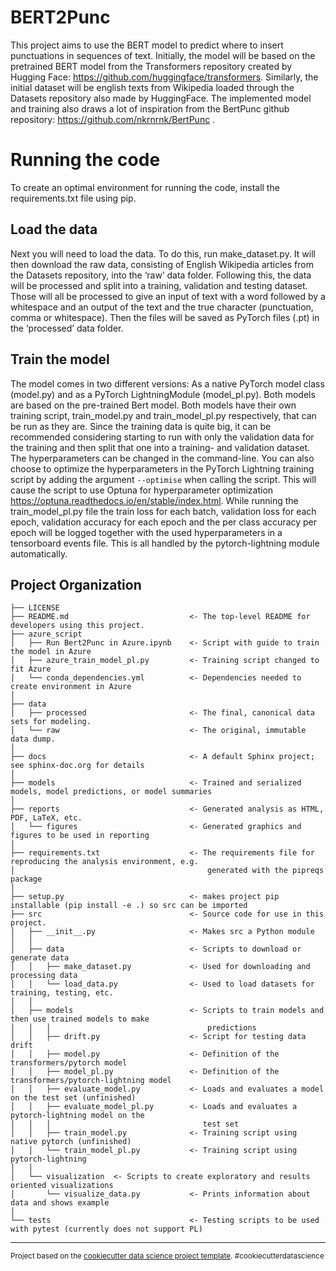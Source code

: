BERT2Punc
==============================

This project aims to use the BERT model to predict where to insert punctuations in sequences of text. Initially, the model will be based on the pretrained BERT model from the Transformers repository created by Hugging Face: https://github.com/huggingface/transformers. Similarly, the initial dataset will be english texts from Wikipedia loaded through the Datasets repository also made by HuggingFace. The implemented model and training also draws a lot of inspiration from the BertPunc github repository: https://github.com/nkrnrnk/BertPunc .

# Running the code

To create an optimal environment for running the code, install the requirements.txt file using pip. 

## Load the data
Next you will need to load the data. To do this, run make_dataset.py. It will then download the raw data, consisting of English Wikipedia articles from the Datasets repository, into the ‘raw’ data folder. Following this, the data will be processed and split into a training, validation and testing dataset. Those will all be processed to give an input of text with a word followed by a whitespace and an output of the text and the true character (punctuation, comma or whitespace). Then the files will be saved as PyTorch files (.pt) in the ‘processed’ data folder. 

## Train the model
The model comes in two different versions: As a native PyTorch model class (model.py) and as a PyTorch LightningModule (model_pl.py). Both models are based on the pre-trained Bert model.
Both models have their own training script, train_model.py and train_model_pl.py respectively, that can be run as they are. Since the training data is quite big, it can be recommended considering starting to run with only the validation data for the training and then split that one into a training- and validation dataset. The hyperparameters can be changed in the command-line. You can also choose to optimize the hyperparameters in the PyTorch Lightning training script by adding the argument ``--optimise`` when calling the script. This will cause the script to use Optuna for hyperparameter optimization https://optuna.readthedocs.io/en/stable/index.html. 
While running the train_model_pl.py file the train loss for each batch, validation loss for each epoch, validation accuracy for each epoch and the per class accuracy per epoch will be logged together with the used hyperparameters in a tensorboard events file. This is all handled by the pytorch-lightning module automatically. 



Project Organization
------------

    ├── LICENSE
    ├── README.md                           <- The top-level README for developers using this project.
    ├── azure_script
    │   ├── Run Bert2Punc in Azure.ipynb    <- Script with guide to train the model in Azure
    │   ├── azure_train_model_pl.py     	<- Training script changed to fit Azure
    │   └── conda_dependencies.yml      	<- Dependencies needed to create environment in Azure
    │
    ├── data
    │   ├── processed                       <- The final, canonical data sets for modeling.
    │   └── raw                             <- The original, immutable data dump.
    │
    ├── docs                                <- A default Sphinx project; see sphinx-doc.org for details
    │
    ├── models                              <- Trained and serialized models, model predictions, or model summaries
    │
    ├── reports                             <- Generated analysis as HTML, PDF, LaTeX, etc.
    │   └── figures                         <- Generated graphics and figures to be used in reporting
    │
    ├── requirements.txt                    <- The requirements file for reproducing the analysis environment, e.g.
    │                                           generated with the pipreqs package
    │
    ├── setup.py                            <- makes project pip installable (pip install -e .) so src can be imported
    ├── src                                 <- Source code for use in this project.
    │   ├── __init__.py                     <- Makes src a Python module
    │   │
    │   ├── data                            <- Scripts to download or generate data
    │   │   ├── make_dataset.py				<- Used for downloading and processing data
	│   │   └── load_data.py				<- Used to load datasets for training, testing, etc.
    │   │
    │   ├── models                          <- Scripts to train models and then use trained models to make
    │   │   │                                   predictions
	│   │   ├── drift.py					<- Script for testing data drift
    │   │   ├── model.py					<- Definition of the transformers/pytorch model
	│   │   ├── model_pl.py					<- Definition of the transformers/pytorch-lightning model
    │   │   ├── evaluate_model.py			<- Loads and evaluates a model on the test set (unfinished)
	│   │   ├── evaluate_model_pl.py		<- Loads and evaluates a pytorch-lightning model on the
    │   │   │                                  test set
    │   │   ├── train_model.py				<- Training script using native pytorch (unfinished)
	│   │   └── train_model_pl.py			<- Training script using pytorch-lightning
    │   │
    │   └── visualization  <- Scripts to create exploratory and results oriented visualizations
    │       └── visualize_data.py			<- Prints information about data and shows example
    │
    └── tests                               <- Testing scripts to be used with pytest (currently does not support PL)


--------

<p><small>Project based on the <a target="_blank" href="https://drivendata.github.io/cookiecutter-data-science/">cookiecutter data science project template</a>. #cookiecutterdatascience</small></p>
